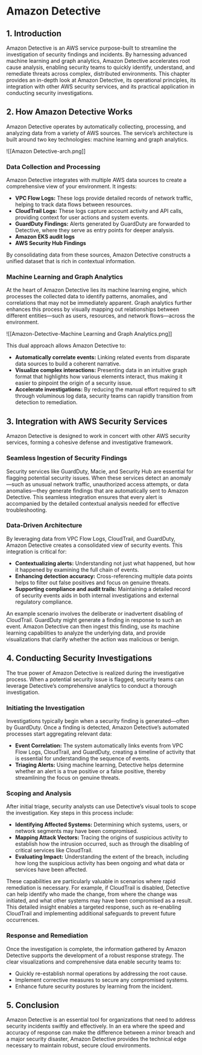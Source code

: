 # Amazon Detective

## 1. Introduction

Amazon Detective is an AWS service purpose-built to streamline the investigation of security findings and incidents. By harnessing advanced machine learning and graph analytics, Amazon Detective accelerates root cause analysis, enabling security teams to quickly identify, understand, and remediate threats across complex, distributed environments. This chapter provides an in-depth look at Amazon Detective, its operational principles, its integration with other AWS security services, and its practical application in conducting security investigations.

## 2. How Amazon Detective Works

Amazon Detective operates by automatically collecting, processing, and analyzing data from a variety of AWS sources. The service’s architecture is built around two key technologies: machine learning and graph analytics.

![[Amazon Detective-arch.png]]

### Data Collection and Processing

Amazon Detective integrates with multiple AWS data sources to create a comprehensive view of your environment. It ingests:

- **VPC Flow Logs:** These logs provide detailed records of network traffic, helping to track data flows between resources.
- **CloudTrail Logs:** These logs capture account activity and API calls, providing context for user actions and system events.
- **GuardDuty Findings:** Alerts generated by GuardDuty are forwarded to Detective, where they serve as entry points for deeper analysis.
- **Amazon EKS audit logs**
- **AWS Security Hub Findings**

By consolidating data from these sources, Amazon Detective constructs a unified dataset that is rich in contextual information.

### Machine Learning and Graph Analytics

At the heart of Amazon Detective lies its machine learning engine, which processes the collected data to identify patterns, anomalies, and correlations that may not be immediately apparent. Graph analytics further enhances this process by visually mapping out relationships between different entities—such as users, resources, and network flows—across the environment.

![[Amazon-Detective-Machine Learning and Graph Analytics.png]]

This dual approach allows Amazon Detective to:

- **Automatically correlate events:** Linking related events from disparate data sources to build a coherent narrative.
- **Visualize complex interactions:** Presenting data in an intuitive graph format that highlights how various elements interact, thus making it easier to pinpoint the origin of a security issue.
- **Accelerate investigations:** By reducing the manual effort required to sift through voluminous log data, security teams can rapidly transition from detection to remediation.

## 3. Integration with AWS Security Services

Amazon Detective is designed to work in concert with other AWS security services, forming a cohesive defense and investigative framework.

### Seamless Ingestion of Security Findings

Security services like GuardDuty, Macie, and Security Hub are essential for flagging potential security issues. When these services detect an anomaly—such as unusual network traffic, unauthorized access attempts, or data anomalies—they generate findings that are automatically sent to Amazon Detective. This seamless integration ensures that every alert is accompanied by the detailed contextual analysis needed for effective troubleshooting.

### Data-Driven Architecture

By leveraging data from VPC Flow Logs, CloudTrail, and GuardDuty, Amazon Detective creates a consolidated view of security events. This integration is critical for:

- **Contextualizing alerts:** Understanding not just what happened, but how it happened by examining the full chain of events.
- **Enhancing detection accuracy:** Cross-referencing multiple data points helps to filter out false positives and focus on genuine threats.
- **Supporting compliance and audit trails:** Maintaining a detailed record of security events aids in both internal investigations and external regulatory compliance.

An example scenario involves the deliberate or inadvertent disabling of CloudTrail. GuardDuty might generate a finding in response to such an event. Amazon Detective can then ingest this finding, use its machine learning capabilities to analyze the underlying data, and provide visualizations that clarify whether the action was malicious or benign.

## 4. Conducting Security Investigations

The true power of Amazon Detective is realized during the investigative process. When a potential security issue is flagged, security teams can leverage Detective’s comprehensive analytics to conduct a thorough investigation.

### Initiating the Investigation

Investigations typically begin when a security finding is generated—often by GuardDuty. Once a finding is detected, Amazon Detective’s automated processes start aggregating relevant data:

- **Event Correlation:** The system automatically links events from VPC Flow Logs, CloudTrail, and GuardDuty, creating a timeline of activity that is essential for understanding the sequence of events.
- **Triaging Alerts:** Using machine learning, Detective helps determine whether an alert is a true positive or a false positive, thereby streamlining the focus on genuine threats.

### Scoping and Analysis

After initial triage, security analysts can use Detective’s visual tools to scope the investigation. Key steps in this process include:

- **Identifying Affected Systems:** Determining which systems, users, or network segments may have been compromised.
- **Mapping Attack Vectors:** Tracing the origins of suspicious activity to establish how the intrusion occurred, such as through the disabling of critical services like CloudTrail.
- **Evaluating Impact:** Understanding the extent of the breach, including how long the suspicious activity has been ongoing and what data or services have been affected.

These capabilities are particularly valuable in scenarios where rapid remediation is necessary. For example, if CloudTrail is disabled, Detective can help identify who made the change, from where the change was initiated, and what other systems may have been compromised as a result. This detailed insight enables a targeted response, such as re-enabling CloudTrail and implementing additional safeguards to prevent future occurrences.

### Response and Remediation

Once the investigation is complete, the information gathered by Amazon Detective supports the development of a robust response strategy. The clear visualizations and comprehensive data enable security teams to:

- Quickly re-establish normal operations by addressing the root cause.
- Implement corrective measures to secure any compromised systems.
- Enhance future security postures by learning from the incident.

## 5. Conclusion

Amazon Detective is an essential tool for organizations that need to address security incidents swiftly and effectively. In an era where the speed and accuracy of response can make the difference between a minor breach and a major security disaster, Amazon Detective provides the technical edge necessary to maintain robust, secure cloud environments.